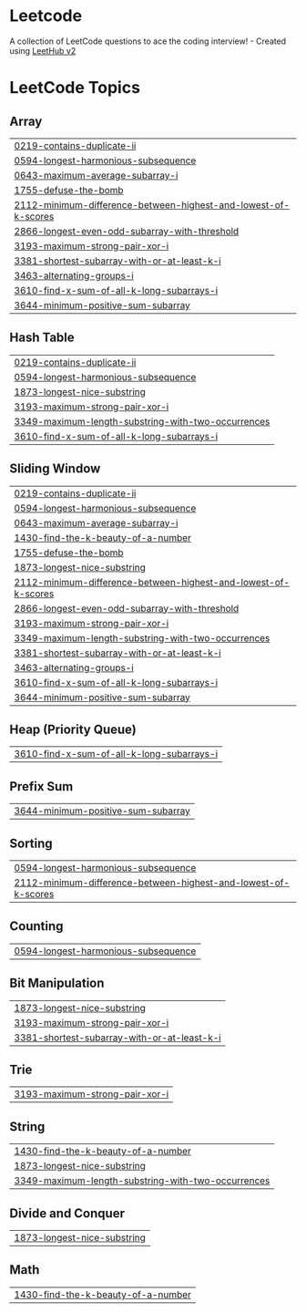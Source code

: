 # Leetcode
A collection of LeetCode questions to ace the coding interview! - Created using [LeetHub v2](https://github.com/arunbhardwaj/LeetHub-2.0)

<!---LeetCode Topics Start-->
# LeetCode Topics
## Array
|  |
| ------- |
| [0219-contains-duplicate-ii](https://github.com/Karl-Fernandes/Leetcode/tree/master/0219-contains-duplicate-ii) |
| [0594-longest-harmonious-subsequence](https://github.com/Karl-Fernandes/Leetcode/tree/master/0594-longest-harmonious-subsequence) |
| [0643-maximum-average-subarray-i](https://github.com/Karl-Fernandes/Leetcode/tree/master/0643-maximum-average-subarray-i) |
| [1755-defuse-the-bomb](https://github.com/Karl-Fernandes/Leetcode/tree/master/1755-defuse-the-bomb) |
| [2112-minimum-difference-between-highest-and-lowest-of-k-scores](https://github.com/Karl-Fernandes/Leetcode/tree/master/2112-minimum-difference-between-highest-and-lowest-of-k-scores) |
| [2866-longest-even-odd-subarray-with-threshold](https://github.com/Karl-Fernandes/Leetcode/tree/master/2866-longest-even-odd-subarray-with-threshold) |
| [3193-maximum-strong-pair-xor-i](https://github.com/Karl-Fernandes/Leetcode/tree/master/3193-maximum-strong-pair-xor-i) |
| [3381-shortest-subarray-with-or-at-least-k-i](https://github.com/Karl-Fernandes/Leetcode/tree/master/3381-shortest-subarray-with-or-at-least-k-i) |
| [3463-alternating-groups-i](https://github.com/Karl-Fernandes/Leetcode/tree/master/3463-alternating-groups-i) |
| [3610-find-x-sum-of-all-k-long-subarrays-i](https://github.com/Karl-Fernandes/Leetcode/tree/master/3610-find-x-sum-of-all-k-long-subarrays-i) |
| [3644-minimum-positive-sum-subarray](https://github.com/Karl-Fernandes/Leetcode/tree/master/3644-minimum-positive-sum-subarray) |
## Hash Table
|  |
| ------- |
| [0219-contains-duplicate-ii](https://github.com/Karl-Fernandes/Leetcode/tree/master/0219-contains-duplicate-ii) |
| [0594-longest-harmonious-subsequence](https://github.com/Karl-Fernandes/Leetcode/tree/master/0594-longest-harmonious-subsequence) |
| [1873-longest-nice-substring](https://github.com/Karl-Fernandes/Leetcode/tree/master/1873-longest-nice-substring) |
| [3193-maximum-strong-pair-xor-i](https://github.com/Karl-Fernandes/Leetcode/tree/master/3193-maximum-strong-pair-xor-i) |
| [3349-maximum-length-substring-with-two-occurrences](https://github.com/Karl-Fernandes/Leetcode/tree/master/3349-maximum-length-substring-with-two-occurrences) |
| [3610-find-x-sum-of-all-k-long-subarrays-i](https://github.com/Karl-Fernandes/Leetcode/tree/master/3610-find-x-sum-of-all-k-long-subarrays-i) |
## Sliding Window
|  |
| ------- |
| [0219-contains-duplicate-ii](https://github.com/Karl-Fernandes/Leetcode/tree/master/0219-contains-duplicate-ii) |
| [0594-longest-harmonious-subsequence](https://github.com/Karl-Fernandes/Leetcode/tree/master/0594-longest-harmonious-subsequence) |
| [0643-maximum-average-subarray-i](https://github.com/Karl-Fernandes/Leetcode/tree/master/0643-maximum-average-subarray-i) |
| [1430-find-the-k-beauty-of-a-number](https://github.com/Karl-Fernandes/Leetcode/tree/master/1430-find-the-k-beauty-of-a-number) |
| [1755-defuse-the-bomb](https://github.com/Karl-Fernandes/Leetcode/tree/master/1755-defuse-the-bomb) |
| [1873-longest-nice-substring](https://github.com/Karl-Fernandes/Leetcode/tree/master/1873-longest-nice-substring) |
| [2112-minimum-difference-between-highest-and-lowest-of-k-scores](https://github.com/Karl-Fernandes/Leetcode/tree/master/2112-minimum-difference-between-highest-and-lowest-of-k-scores) |
| [2866-longest-even-odd-subarray-with-threshold](https://github.com/Karl-Fernandes/Leetcode/tree/master/2866-longest-even-odd-subarray-with-threshold) |
| [3193-maximum-strong-pair-xor-i](https://github.com/Karl-Fernandes/Leetcode/tree/master/3193-maximum-strong-pair-xor-i) |
| [3349-maximum-length-substring-with-two-occurrences](https://github.com/Karl-Fernandes/Leetcode/tree/master/3349-maximum-length-substring-with-two-occurrences) |
| [3381-shortest-subarray-with-or-at-least-k-i](https://github.com/Karl-Fernandes/Leetcode/tree/master/3381-shortest-subarray-with-or-at-least-k-i) |
| [3463-alternating-groups-i](https://github.com/Karl-Fernandes/Leetcode/tree/master/3463-alternating-groups-i) |
| [3610-find-x-sum-of-all-k-long-subarrays-i](https://github.com/Karl-Fernandes/Leetcode/tree/master/3610-find-x-sum-of-all-k-long-subarrays-i) |
| [3644-minimum-positive-sum-subarray](https://github.com/Karl-Fernandes/Leetcode/tree/master/3644-minimum-positive-sum-subarray) |
## Heap (Priority Queue)
|  |
| ------- |
| [3610-find-x-sum-of-all-k-long-subarrays-i](https://github.com/Karl-Fernandes/Leetcode/tree/master/3610-find-x-sum-of-all-k-long-subarrays-i) |
## Prefix Sum
|  |
| ------- |
| [3644-minimum-positive-sum-subarray](https://github.com/Karl-Fernandes/Leetcode/tree/master/3644-minimum-positive-sum-subarray) |
## Sorting
|  |
| ------- |
| [0594-longest-harmonious-subsequence](https://github.com/Karl-Fernandes/Leetcode/tree/master/0594-longest-harmonious-subsequence) |
| [2112-minimum-difference-between-highest-and-lowest-of-k-scores](https://github.com/Karl-Fernandes/Leetcode/tree/master/2112-minimum-difference-between-highest-and-lowest-of-k-scores) |
## Counting
|  |
| ------- |
| [0594-longest-harmonious-subsequence](https://github.com/Karl-Fernandes/Leetcode/tree/master/0594-longest-harmonious-subsequence) |
## Bit Manipulation
|  |
| ------- |
| [1873-longest-nice-substring](https://github.com/Karl-Fernandes/Leetcode/tree/master/1873-longest-nice-substring) |
| [3193-maximum-strong-pair-xor-i](https://github.com/Karl-Fernandes/Leetcode/tree/master/3193-maximum-strong-pair-xor-i) |
| [3381-shortest-subarray-with-or-at-least-k-i](https://github.com/Karl-Fernandes/Leetcode/tree/master/3381-shortest-subarray-with-or-at-least-k-i) |
## Trie
|  |
| ------- |
| [3193-maximum-strong-pair-xor-i](https://github.com/Karl-Fernandes/Leetcode/tree/master/3193-maximum-strong-pair-xor-i) |
## String
|  |
| ------- |
| [1430-find-the-k-beauty-of-a-number](https://github.com/Karl-Fernandes/Leetcode/tree/master/1430-find-the-k-beauty-of-a-number) |
| [1873-longest-nice-substring](https://github.com/Karl-Fernandes/Leetcode/tree/master/1873-longest-nice-substring) |
| [3349-maximum-length-substring-with-two-occurrences](https://github.com/Karl-Fernandes/Leetcode/tree/master/3349-maximum-length-substring-with-two-occurrences) |
## Divide and Conquer
|  |
| ------- |
| [1873-longest-nice-substring](https://github.com/Karl-Fernandes/Leetcode/tree/master/1873-longest-nice-substring) |
## Math
|  |
| ------- |
| [1430-find-the-k-beauty-of-a-number](https://github.com/Karl-Fernandes/Leetcode/tree/master/1430-find-the-k-beauty-of-a-number) |
<!---LeetCode Topics End-->